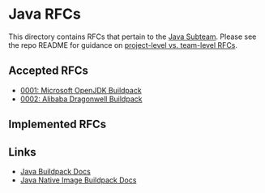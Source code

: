 # Java RFCs

This directory contains RFCs that pertain to the [Java Subteam](https://github.com/paketo-buildpacks/community/blob/main/TEAMS.md#java-team). Please see the repo README for guidance on [project-level vs. team-level RFCs](../../README.md#project-level-vs-team-level-rfcs).

## Accepted RFCs

* [0001: Microsoft OpenJDK Buildpack](0001-microsoft-jdk.md)
* [0002: Alibaba Dragonwell Buildpack](0002-alibaba-jdk.md)

## Implemented RFCs


## Links

* [Java Buildpack Docs](https://paketo.io/docs/buildpacks/language-family-buildpacks/java/)
* [Java Native Image Buildpack Docs](https://paketo.io/docs/buildpacks/language-family-buildpacks/java-native-image/)

